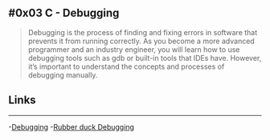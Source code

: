 #0x03 C - Debugging
---
>Debugging is the process of finding and fixing errors in software that prevents it from running correctly. As you become a more advanced programmer and an industry engineer, you will learn how to use debugging tools such as gdb or built-in tools that IDEs have. However, it’s important to understand the concepts and processes of debugging manually.

## Links
---
-[Debugging](https://en.wikipedia.org/wiki/Debugging)
-[Rubber duck Debugging](https://en.wikipedia.org/wiki/Debugging)
